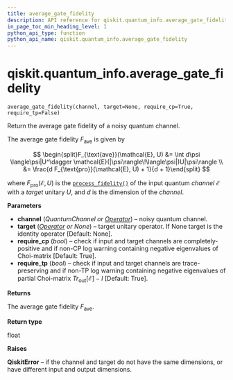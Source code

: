 ```yaml
---
title: average_gate_fidelity
description: API reference for qiskit.quantum_info.average_gate_fidelity
in_page_toc_min_heading_level: 1
python_api_type: function
python_api_name: qiskit.quantum_info.average_gate_fidelity
---
```


# qiskit.quantum\_info.average\_gate\_fidelity

<span id="qiskit.quantum_info.average_gate_fidelity" />

`average_gate_fidelity(channel, target=None, require_cp=True, require_tp=False)`

Return the average gate fidelity of a noisy quantum channel.

The average gate fidelity $F_{\text{ave}}$ is given by

$$
\begin{split}F_{\text{ave}}(\mathcal{E}, U)
    &= \int d\psi \langle\psi|U^\dagger
        \mathcal{E}(|\psi\rangle\!\langle\psi|)U|\psi\rangle \\
    &= \frac{d F_{\text{pro}}(\mathcal{E}, U) + 1}{d + 1}\end{split}
$$

where $F_{\text{pro}}(\mathcal{E}, U)$ is the [`process_fidelity()`](qiskit.quantum_info.process_fidelity "qiskit.quantum_info.process_fidelity") of the input quantum *channel* $\mathcal{E}$ with a *target* unitary $U$, and $d$ is the dimension of the *channel*.

**Parameters**

*   **channel** (*QuantumChannel or* [*Operator*](qiskit.quantum_info.Operator "qiskit.quantum_info.Operator")) – noisy quantum channel.
*   **target** ([*Operator*](qiskit.quantum_info.Operator "qiskit.quantum_info.Operator") *or None*) – target unitary operator. If None target is the identity operator \[Default: None].
*   **require\_cp** (*bool*) – check if input and target channels are completely-positive and if non-CP log warning containing negative eigenvalues of Choi-matrix \[Default: True].
*   **require\_tp** (*bool*) – check if input and target channels are trace-preserving and if non-TP log warning containing negative eigenvalues of partial Choi-matrix $Tr_{\mbox{out}}[\mathcal{E}] - I$ \[Default: True].

**Returns**

The average gate fidelity $F_{\text{ave}}$.

**Return type**

float

**Raises**

**QiskitError** – if the channel and target do not have the same dimensions, or have different input and output dimensions.

